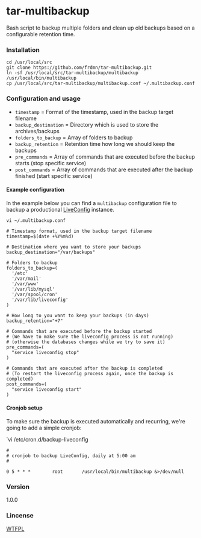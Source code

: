 tar-multibackup
===============


Bash script to backup multiple folders and clean up old backups based on a configurable retention time.

### Installation

    cd /usr/local/src
    git clone https://github.com/frdmn/tar-multibackup.git
    ln -sf /usr/local/src/tar-multibackup/multibackup /usr/local/bin/multibackup
    cp /usr/local/src/tar-multibackup/multibackup.conf ~/.multibackup.conf

### Configuration and usage

* `timestamp` = Format of the timestamp, used in the backup target filename
* `backup_destination` = Directory which is used to store the archives/backups
* `folders_to_backup` = Array of folders to backup
* `backup_retention` = Retention time how long we should keep the backups
* `pre_commands` = Array of commands that are executed before the backup starts (stop specific service)
* `post_commands` = Array of commands that are executed after the backup finished (start specific service)

#### Example configuration 

In the example below you can find a `multibackup` configuration file to backup a productional [LiveConfig](http://www.liveconfig.com/) instance.

`vi ~/.multibackup.conf`

    # Timestamp format, used in the backup target filename
    timestamp=$(date +%Y%m%d)

    # Destination where you want to store your backups
    backup_destination="/var/backups"

    # Folders to backup
    folders_to_backup=(
      '/etc'
      '/var/mail'
      '/var/www'
      '/var/lib/mysql'
      '/var/spool/cron'
      '/var/lib/liveconfig'
    )

    # How long to you want to keep your backups (in days)
    backup_retention="+7"

    # Commands that are executed before the backup started
    # (We have to make sure the liveconfig process is not running)
    # (otherwise the databases changes while we try to save it)
    pre_commands=(
      "service liveconfig stop"
    )

    # Commands that are executed after the backup is completed
    # (To restart the liveconfig process again, once the backup is completed)
    post_commands=(
      "service liveconfig start"
    )

#### Cronjob setup

To make sure the backup is executed automatically and recurring, we're going to add a simple cronjob:

`vi /etc/cron.d/backup-liveconfig

    #
    # cronjob to backup LiveConfig, daily at 5:00 am
    #

    0 5 * * *        root       /usr/local/bin/multibackup &>/dev/null

### Version
1.0.0

### Lincense
[WTFPL](LICENSE)
